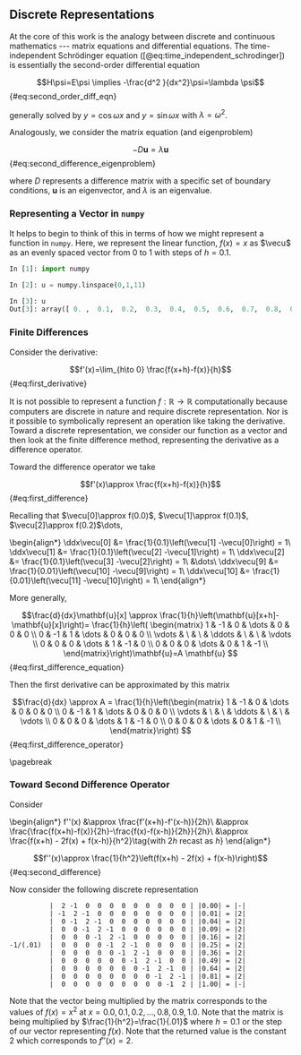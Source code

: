 ## Discrete Representations

At the core of this work is the analogy between discrete and continuous mathematics ---
matrix equations and differential equations. The time-independent Schrödinger equation ([@eq:time_independent_schrodinger]) 
is essentially the second-order differential equation 

$$H\psi=E\psi \implies -\frac{d^2 }{dx^2}\psi=\lambda \psi$$ {#eq:second_order_diff_eqn}

generally solved by $y=\cos \omega x$ and $y=\sin\omega x$ with $\lambda =\omega^2$. 


Analogously, we consider the matrix equation (and eigenproblem)

$$ - D\mathbf{u} = \lambda \mathbf{u}$$ {#eq:second_difference_eigenproblem}

where $D$ represents a difference matrix with a specific set of boundary conditions, 
$\mathbf{u}$ is an eigenvector, and $\lambda$ is an eigenvalue. 

### Representing a Vector in `numpy`

It helps to begin to think of this in terms of how we might represent a function in `numpy`.
Here, we represent the linear function, $f(x)=x$ as $\vecu$ as an evenly spaced vector 
from 0 to 1 with steps of $h=0.1$. 

```python
In [1]: import numpy

In [2]: u = numpy.linspace(0,1,11)

In [3]: u
Out[3]: array([ 0. ,  0.1,  0.2,  0.3,  0.4,  0.5,  0.6,  0.7,  0.8,  0.9,  1. ])
```

### Finite Differences

Consider the derivative:

$$f'(x)=\lim_{h\to 0} \frac{f(x+h)-f(x)}{h}$$ {#eq:first_derivative}

It is not possible to represent a function $f: \mathbb{R} \to \mathbb{R}$ computationally 
because computers are discrete in nature and require discrete representation. Nor is it
possible to symbolically represent an operation like taking the derivative. 
Toward a discrete representation, we consider our function as a vector and then look at the 
finite difference method, representing the derivative as a difference operator. 

Toward the difference operator we take

$$f'(x)\approx \frac{f(x+h)-f(x)}{h}$$ {#eq:first_difference}

Recalling that $\vecu[0]\approx f(0.0)$, 
$\vecu[1]\approx f(0.1)$, $\vecu[2]\approx f(0.2)$\dots,

\begin{align*}
\ddx\vecu[0] &= \frac{1}{0.1}\left(\vecu[1] -\vecu[0]\right) = 1\\
\ddx\vecu[1] &= \frac{1}{0.1}\left(\vecu[2] -\vecu[1]\right) = 1\\
\ddx\vecu[2] &= \frac{1}{0.1}\left(\vecu[3] -\vecu[2]\right) = 1\\
&\dots\\
\ddx\vecu[9] &= \frac{1}{0.01}\left(\vecu[10] -\vecu[9]\right) = 1\\
\ddx\vecu[10] &= \frac{1}{0.01}\left(\vecu[11] -\vecu[10]\right) = 1\\
\end{align*}

More generally, 

$$\frac{d}{dx}\mathbf{u}[x] \approx \frac{1}{h}\left(\mathbf{u}[x+h]-\mathbf{u}[x]\right)=
\frac{1}{h}\left(
\begin{matrix}
1 & -1 &  0 & \dots & 0 & 0 & 0 \\
0 & -1 & 1 & \dots &  0 & 0 & 0 \\
\vdots & \ & \ & \ddots & \ & \ & \vdots \\
0 & 0 & 0 & \dots & 1 & -1 & 0 \\
0 & 0 & 0 & \dots & 0 & 1 & -1 \\
\end{matrix}\right)\mathbf{u}=A \mathbf{u}
$$ {#eq:first_difference_equation}

Then the first derivative can be approximated by this matrix

$$\frac{d}{dx} \approx A = 
\frac{1}{h}\left(\begin{matrix}
1 & -1 &  0 & \dots & 0 & 0 & 0 \\
0 & -1 & 1 & \dots &  0 & 0 & 0 \\
\vdots & \ & \ & \ddots & \ & \ & \vdots \\
0 & 0 & 0 & \dots & 1 & -1 & 0 \\
0 & 0 & 0 & \dots & 0 & 1 & -1 \\
\end{matrix}\right)
$$ {#eq:first_difference_operator}

\pagebreak

###  Toward Second Difference Operator

Consider 

\begin{align*}
f''(x) &\approx \frac{f'(x+h)-f'(x-h)}{2h}\\
&\approx \frac{\frac{f(x+h)-f(x)}{2h}-\frac{f(x)-f(x-h)}{2h}}{2h}\\
&\approx \frac{f(x+h) - 2f(x) + f(x-h)}{h^2}\tag{with $2h$ recast as $h$}
\end{align*}

$$f''(x)\approx \frac{1}{h^2}\left(f(x+h) - 2f(x) + f(x-h)\right)$$  {#eq:second_difference}

Now consider the following discrete representation

```
          |  2 -1  0  0  0  0  0  0  0  0  0 | |0.00| = |-|
          | -1  2 -1  0  0  0  0  0  0  0  0 | |0.01| = |2| 
          |  0 -1  2 -1  0  0  0  0  0  0  0 | |0.04| = |2|
          |  0  0 -1  2 -1  0  0  0  0  0  0 | |0.09| = |2|
          |  0  0  0 -1  2 -1  0  0  0  0  0 | |0.16| = |2|
-1/(.01)  |  0  0  0  0 -1  2 -1  0  0  0  0 | |0.25| = |2|
          |  0  0  0  0  0 -1  2 -1  0  0  0 | |0.36| = |2|
          |  0  0  0  0  0  0 -1  2 -1  0  0 | |0.49| = |2|
          |  0  0  0  0  0  0  0 -1  2 -1  0 | |0.64| = |2|
          |  0  0  0  0  0  0  0  0 -1  2 -1 | |0.81| = |2|
          |  0  0  0  0  0  0  0  0  0 -1  2 | |1.00| = |-|
```

Note that the vector being multiplied by the matrix corresponds to the values of $f(x)=x^2$ at $x=0.0,0.1,0.2,\dots,0.8,0.9,1.0$. Note that the matrix is being multiplied by $\frac{1}{h^2}=\frac{1}{.01}$ where $h=0.1$ or the step of our vector representing $f(x)$. Note that the returned value is the constant 2 which corresponds to $f''(x)=2$.

